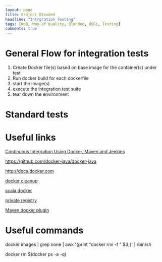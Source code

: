 ```yaml
---
layout: page
title: Project Blended
headline: "Intrgration Testing"
tags: [WoQ, Way of Quality, Blended, OSGi, Testing]
comments: true
---
```


# General Flow for integration tests

1. Create Docker file(s) based on base image for the container(s) under test
1. Run docker build for each dockerfile
1. start the image(s)
1. execute the integration test suite
1. tear down the environment

# Standard tests

# Useful links

[Continuous Integration Using Docker, Maven and Jenkins](http://www.wouterdanes.net/2014/04/11/continuous-integration-using-docker-maven-and-jenkins.html)

https://github.com/docker-java/docker-java 

http://docs.docker.com

[docker cleanup](https://github.com/dotcloud/docker/issues/3258)

[scala docker](https://github.com/almoehi/reactive-docker)

[private registry](http://www.activestate.com/blog/2014/01/deploying-your-own-private-docker-registry)

[Maven docker plugin](http://www.alexecollins.com/content/docker-maven-plugin/)

# Useful commands 

docker images | grep none | awk '{print "docker rmi -f " $3;}' | /bin/sh

docker rm $(docker ps -a -q)



